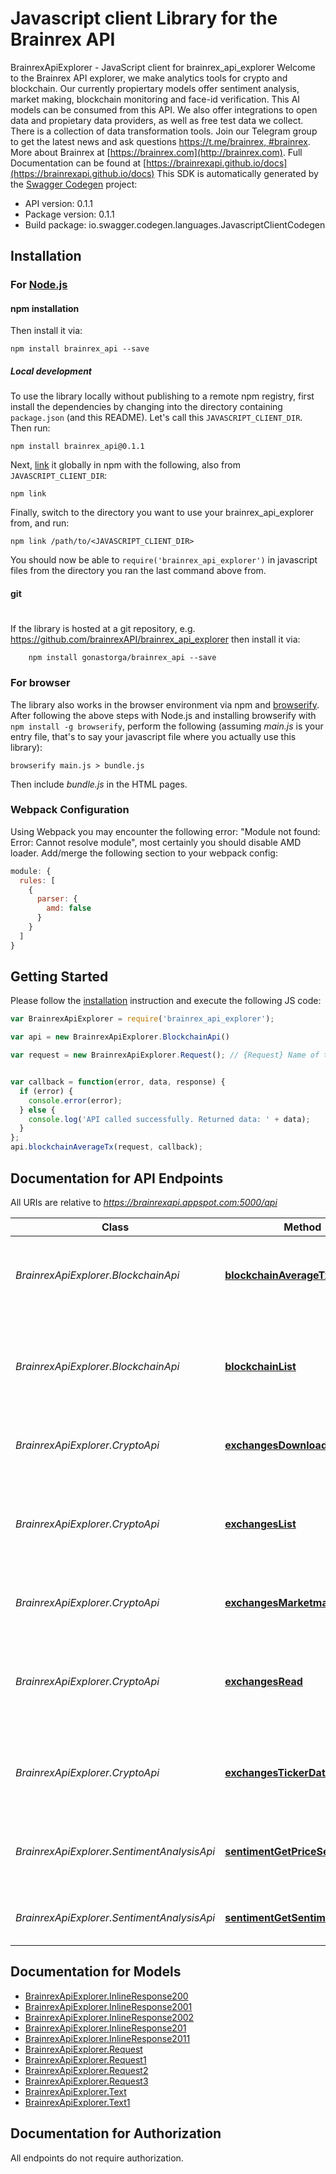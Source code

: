 # Javascript client Library for the Brainrex API


BrainrexApiExplorer - JavaScript client for brainrex_api_explorer
Welcome to the Brainrex API explorer, we make analytics tools for crypto and blockchain. Our currently propiertary models offer sentiment analysis, market making, blockchain monitoring and face-id verification. This AI models can be consumed from this API. We also offer integrations to open data and propietary data providers, as well as free test data we collect. There is a collection of data transformation tools. Join our Telegram group to get the latest news and ask questions [https://t.me/brainrex, #brainrex](https://t.me/brainrex). More about Brainrex at [https://brainrex.com](http://brainrex.com). Full Documentation can be found at [https://brainrexapi.github.io/docs](https://brainrexapi.github.io/docs)
This SDK is automatically generated by the [Swagger Codegen](https://github.com/swagger-api/swagger-codegen) project:

- API version: 0.1.1
- Package version: 0.1.1
- Build package: io.swagger.codegen.languages.JavascriptClientCodegen

## Installation

### For [Node.js](https://nodejs.org/)

#### npm installation

Then install it via:

```shell
npm install brainrex_api --save
```

##### Local development

To use the library locally without publishing to a remote npm registry, first install the dependencies by changing
into the directory containing `package.json` (and this README). Let's call this `JAVASCRIPT_CLIENT_DIR`. Then run:

```shell
npm install brainrex_api@0.1.1
```

Next, [link](https://docs.npmjs.com/cli/link) it globally in npm with the following, also from `JAVASCRIPT_CLIENT_DIR`:

```shell
npm link
```

Finally, switch to the directory you want to use your brainrex_api_explorer from, and run:

```shell
npm link /path/to/<JAVASCRIPT_CLIENT_DIR>
```

You should now be able to `require('brainrex_api_explorer')` in javascript files from the directory you ran the last
command above from.

#### git
#
If the library is hosted at a git repository, e.g.
https://github.com/brainrexAPI/brainrex_api_explorer
then install it via:

```shell
    npm install gonastorga/brainrex_api --save
```

### For browser

The library also works in the browser environment via npm and [browserify](http://browserify.org/). After following
the above steps with Node.js and installing browserify with `npm install -g browserify`,
perform the following (assuming *main.js* is your entry file, that's to say your javascript file where you actually
use this library):

```shell
browserify main.js > bundle.js
```

Then include *bundle.js* in the HTML pages.

### Webpack Configuration

Using Webpack you may encounter the following error: "Module not found: Error:
Cannot resolve module", most certainly you should disable AMD loader. Add/merge
the following section to your webpack config:

```javascript
module: {
  rules: [
    {
      parser: {
        amd: false
      }
    }
  ]
}
```

## Getting Started

Please follow the [installation](#installation) instruction and execute the following JS code:

```javascript
var BrainrexApiExplorer = require('brainrex_api_explorer');

var api = new BrainrexApiExplorer.BlockchainApi()

var request = new BrainrexApiExplorer.Request(); // {Request} Name of the blockchain and date range.


var callback = function(error, data, response) {
  if (error) {
    console.error(error);
  } else {
    console.log('API called successfully. Returned data: ' + data);
  }
};
api.blockchainAverageTx(request, callback);

```

## Documentation for API Endpoints

All URIs are relative to *https://brainrexapi.appspot.com:5000/api*

Class | Method | HTTP request | Description
------------ | ------------- | ------------- | -------------
*BrainrexApiExplorer.BlockchainApi* | [**blockchainAverageTx**](javascript/docs/BlockchainApi.md#blockchainAverageTx) | **POST** /average_tx_fee | Calculate average transccion fee of a given blockchain
*BrainrexApiExplorer.BlockchainApi* | [**blockchainList**](javascript/docs/BlockchainApi.md#blockchainList) | **GET** /list_blockchain | The blockchains data structure supported by the Brainrex API
*BrainrexApiExplorer.CryptoApi* | [**exchangesDownloadCandles**](javascript/docs/CryptoApi.md#exchangesDownloadCandles) | **POST** /download_candles | Downloads candle format market data
*BrainrexApiExplorer.CryptoApi* | [**exchangesList**](javascript/docs/CryptoApi.md#exchangesList) | **GET** /markets | The markets data structure supported by the Brainrex Market API
*BrainrexApiExplorer.CryptoApi* | [**exchangesMarketmaker**](javascript/docs/CryptoApi.md#exchangesMarketmaker) | **POST** /market_making | Market Making as a Service API.
*BrainrexApiExplorer.CryptoApi* | [**exchangesRead**](javascript/docs/CryptoApi.md#exchangesRead) | **GET** /exchanges | The exchanges data structure supported by the Brainrex API
*BrainrexApiExplorer.CryptoApi* | [**exchangesTickerDataDownload**](javascript/docs/CryptoApi.md#exchangesTickerDataDownload) | **POST** /download_ticker | Download raw ticker data from major crypto markets
*BrainrexApiExplorer.SentimentAnalysisApi* | [**sentimentGetPriceSentiment**](javascript/docs/SentimentAnalysisApi.md#sentimentGetPriceSentiment) | **POST** /get_buy_sentiment | Sentiment analysis score using a model trained for buy signals.
*BrainrexApiExplorer.SentimentAnalysisApi* | [**sentimentGetSentiment**](javascript/docs/SentimentAnalysisApi.md#sentimentGetSentiment) | **POST** /get_sentiment | Sentiment analysis for any given blob of text


## Documentation for Models

 - [BrainrexApiExplorer.InlineResponse200](javascript/docs/InlineResponse200.md)
 - [BrainrexApiExplorer.InlineResponse2001](javascript/docs/InlineResponse2001.md)
 - [BrainrexApiExplorer.InlineResponse2002](javascript/docs/InlineResponse2002.md)
 - [BrainrexApiExplorer.InlineResponse201](javascript/docs/InlineResponse201.md)
 - [BrainrexApiExplorer.InlineResponse2011](javascript/docs/InlineResponse2011.md)
 - [BrainrexApiExplorer.Request](javascript/docs/Request.md)
 - [BrainrexApiExplorer.Request1](javascript/docs/Request1.md)
 - [BrainrexApiExplorer.Request2](javascript/docs/Request2.md)
 - [BrainrexApiExplorer.Request3](javascript/docs/Request3.md)
 - [BrainrexApiExplorer.Text](javascript/docs/Text.md)
 - [BrainrexApiExplorer.Text1](javascript/docs/Text1.md)


## Documentation for Authorization

 All endpoints do not require authorization.
